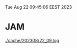 Tue Aug 22 09:45:06 EEST 2023
# JAM
<a href='./cache/202308/22_09.log'>./cache/202308/22_09.log</a>
